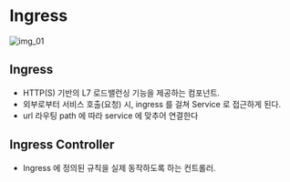# Ingress
![img_01](https://kubetm.github.io/img/practice/intermediate/Ingress%20with%20Loadbalancing%20and%20Canary%20Concept%20for%20Kubernetes.jpg)

## Ingress

- HTTP(S) 기반의 L7 로드밸런싱 기능을 제공하는 컴포넌트. 
- 외부로부터 서비스 호출(요청) 시, ingress 를 걸쳐 Service 로 접근하게 된다. 
- url 라우팅 path 에 따라 service 에 맞추어 연결한다 

## Ingress Controller

- Ingress 에 정의된 규칙을 실제 동작하도록 하는 컨트롤러.
